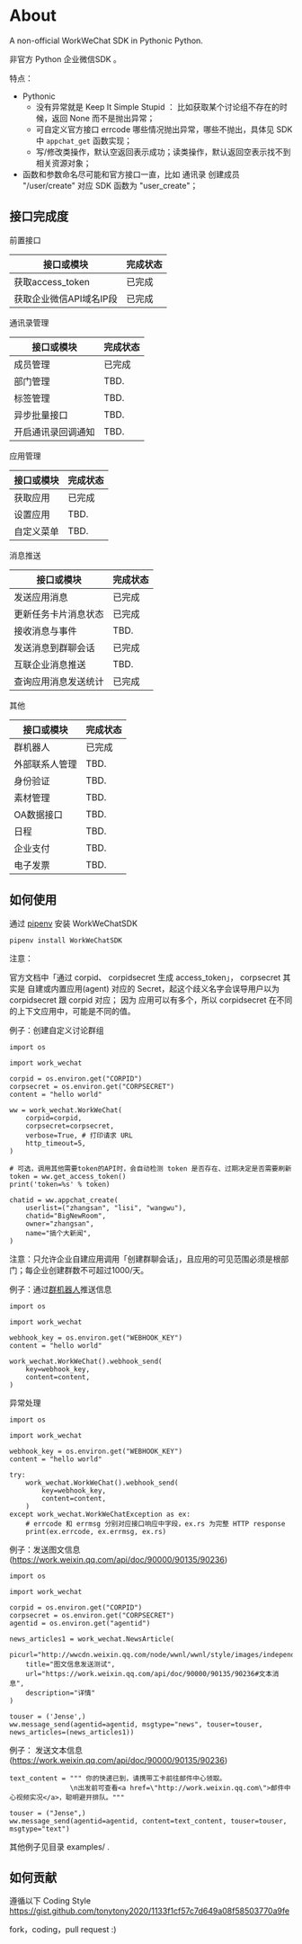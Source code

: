 # About

A non-official WorkWeChat SDK in Pythonic Python.

非官方 Python 企业微信SDK 。

特点：

 - Pythonic
   - 没有异常就是 Keep It Simple Stupid ： 比如获取某个讨论组不存在的时候，返回 None 而不是抛出异常；
   - 可自定义官方接口 errcode 哪些情况抛出异常，哪些不抛出，具体见 SDK 中 `appchat_get` 函数实现；
   - 写/修改类操作，默认空返回表示成功；读类操作，默认返回空表示找不到相关资源对象；
 - 函数和参数命名尽可能和官方接口一直，比如 通讯录 创建成员 "/user/create" 对应 SDK 函数为 "user_create"；


## 接口完成度

前置接口

接口或模块 | 完成状态
------------ | -------------
获取access_token | 已完成
获取企业微信API域名IP段 | 已完成


通讯录管理

接口或模块 | 完成状态
------------ | -------------
成员管理 | 已完成
部门管理 | TBD.
标签管理 | TBD.
异步批量接口 | TBD.
开启通讯录回调通知 | TBD.


应用管理

接口或模块 | 完成状态
------------ | -------------
获取应用 | 已完成
设置应用 | TBD.
自定义菜单 | TBD.


消息推送

接口或模块 | 完成状态
------------ | -------------
发送应用消息 | 已完成
更新任务卡片消息状态 | 已完成
接收消息与事件 | TBD.
发送消息到群聊会话 | 已完成
互联企业消息推送 | TBD.
查询应用消息发送统计 | 已完成


其他

接口或模块 | 完成状态
------------ | -------------
群机器人 | 已完成
外部联系人管理 | TBD.
身份验证 | TBD.
素材管理 | TBD.
OA数据接口 | TBD.
日程 | TBD.
企业支付 | TBD.
电子发票 | TBD.


## 如何使用

通过 [pipenv](https://pipenv.kennethreitz.org/) 安装 WorkWeChatSDK

    pipenv install WorkWeChatSDK



注意：

官方文档中「通过 corpid、 corpidsecret 生成 access_token」，
corpsecret 其实是 自建或内置应用(agent) 对应的 Secret，起这个歧义名字会误导用户以为 corpidsecret 跟 corpid 对应；
因为 应用可以有多个，所以 corpidsecret 在不同的上下文应用中，可能是不同的值。


例子：创建自定义讨论群组

    import os

    import work_wechat

    corpid = os.environ.get("CORPID")
    corpsecret = os.environ.get("CORPSECRET")
    content = "hello world"

    ww = work_wechat.WorkWeChat(
        corpid=corpid,
        corpsecret=corpsecret,
        verbose=True, # 打印请求 URL
        http_timeout=5,
    )

    # 可选，调用其他需要token的API时，会自动检测 token 是否存在、过期决定是否需要刷新
    token = ww.get_access_token()
    print('token=%s' % token)

    chatid = ww.appchat_create(
        userlist=("zhangsan", "lisi", "wangwu"),
        chatid="BigNewRoom",
        owner="zhangsan",
        name="搞个大新闻",
    )

注意：只允许企业自建应用调用「创建群聊会话」，且应用的可见范围必须是根部门；每企业创建群数不可超过1000/天。


例子：通过[群机器人](https://work.weixin.qq.com/api/doc/90000/90136/91770)推送信息

    import os

    import work_wechat

    webhook_key = os.environ.get("WEBHOOK_KEY")
    content = "hello world"

    work_wechat.WorkWeChat().webhook_send(
        key=webhook_key,
        content=content,
    )


异常处理

    import os

    import work_wechat

    webhook_key = os.environ.get("WEBHOOK_KEY")
    content = "hello world"

    try:
        work_wechat.WorkWeChat().webhook_send(
            key=webhook_key,
            content=content,
        )
    except work_wechat.WorkWeChatException as ex:
        # errcode 和 errmsg 分别对应接口响应中字段，ex.rs 为完整 HTTP response
        print(ex.errcode, ex.errmsg, ex.rs)

例子：发送图文信息(https://work.weixin.qq.com/api/doc/90000/90135/90236)

    import os

    import work_wechat
    
    corpid = os.environ.get("CORPID")
    corpsecret = os.environ.get("CORPSECRET")
    agentid = os.environ.get("agentid")

    news_articles1 = work_wechat.NewsArticle(
        picurl="http://wwcdn.weixin.qq.com/node/wwnl/wwnl/style/images/independent/favicon/favicon_48h$c976bd14.png",
        title="图文信息发送测试",
        url="https://work.weixin.qq.com/api/doc/90000/90135/90236#文本消息",
        description="详情"
    )

    touser = ('Jense',)
    ww.message_send(agentid=agentid, msgtype="news", touser=touser, news_articles=(news_articles1))
    
    
例子： 发送文本信息(https://work.weixin.qq.com/api/doc/90000/90135/90236)
    
    text_content = """ 你的快递已到，请携带工卡前往邮件中心领取。
                   \n出发前可查看<a href=\"http://work.weixin.qq.com\">邮件中心视频实况</a>，聪明避开排队。"""

    touser = ("Jense",)
    ww.message_send(agentid=agentid, content=text_content, touser=touser, msgtype="text")

    


其他例子见目录 examples/ .


## 如何贡献

遵循以下 Coding Style  
https://gist.github.com/tonytony2020/1133f1cf57c7d649a08f58503770a9fe

fork，coding，pull request :)

